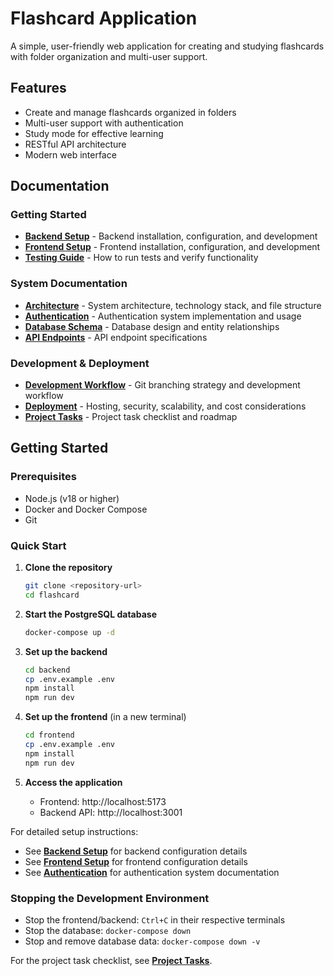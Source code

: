 # Flashcard Application

A simple, user-friendly web application for creating and studying flashcards with folder organization and multi-user support.

## Features

- Create and manage flashcards organized in folders
- Multi-user support with authentication
- Study mode for effective learning
- RESTful API architecture
- Modern web interface

## Documentation

### Getting Started
- **[Backend Setup](./docs/backend-setup.md)** - Backend installation, configuration, and development
- **[Frontend Setup](./docs/frontend-setup.md)** - Frontend installation, configuration, and development
- **[Testing Guide](./docs/testing.md)** - How to run tests and verify functionality

### System Documentation
- **[Architecture](./docs/architecture.md)** - System architecture, technology stack, and file structure
- **[Authentication](./docs/authentication.md)** - Authentication system implementation and usage
- **[Database Schema](./docs/database-schema.md)** - Database design and entity relationships
- **[API Endpoints](./docs/api-endpoints.md)** - API endpoint specifications

### Development & Deployment
- **[Development Workflow](./docs/development-workflow.md)** - Git branching strategy and development workflow
- **[Deployment](./docs/deployment.md)** - Hosting, security, scalability, and cost considerations
- **[Project Tasks](./docs/project-tasks.md)** - Project task checklist and roadmap

## Getting Started

### Prerequisites
- Node.js (v18 or higher)
- Docker and Docker Compose
- Git

### Quick Start

1. **Clone the repository**
   ```bash
   git clone <repository-url>
   cd flashcard
   ```

2. **Start the PostgreSQL database**
   ```bash
   docker-compose up -d
   ```

3. **Set up the backend**
   ```bash
   cd backend
   cp .env.example .env
   npm install
   npm run dev
   ```

4. **Set up the frontend** (in a new terminal)
   ```bash
   cd frontend
   cp .env.example .env
   npm install
   npm run dev
   ```

5. **Access the application**
   - Frontend: http://localhost:5173
   - Backend API: http://localhost:3001

For detailed setup instructions:
- See **[Backend Setup](./docs/backend-setup.md)** for backend configuration details
- See **[Frontend Setup](./docs/frontend-setup.md)** for frontend configuration details
- See **[Authentication](./docs/authentication.md)** for authentication system documentation

### Stopping the Development Environment

- Stop the frontend/backend: `Ctrl+C` in their respective terminals
- Stop the database: `docker-compose down`
- Stop and remove database data: `docker-compose down -v`

For the project task checklist, see **[Project Tasks](./docs/project-tasks.md)**.
